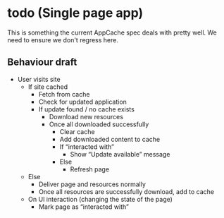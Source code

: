 # todo (Single page app)

This is something the current AppCache spec deals with pretty well. We need to ensure we don't regress here.

## Behaviour draft

* User visits site
    * If site cached
        * Fetch from cache
        * Check for updated application
        * If update found / no cache exists
            * Download new resources
            * Once all downloaded successfully
                * Clear cache
                * Add downloaded content to cache
                * If “interacted with”
                    * Show “Update available” message
                * Else
                    * Refresh page
    * Else
        * Deliver page and resources normally
        * Once all resources are successfully download, add to cache
    * On UI interaction (changing the state of the page)
        * Mark page as “interacted with”
